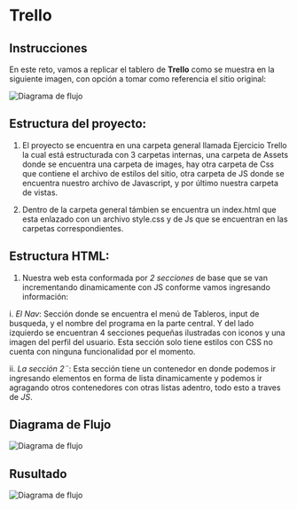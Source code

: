 # Trello

## Instrucciones
En este reto, vamos a replicar el tablero de **Trello** como se muestra en la siguiente imagen, con opción a tomar como referencia el sitio original:

  ![Diagrama de flujo](https://media.giphy.com/media/l1J9Ai0amYnS22ChW/giphy.gif)

## Estructura del proyecto:

1. El proyecto se encuentra en una carpeta general llamada Ejercicio Trello la cual está estructurada con 3 carpetas internas, una carpeta de Assets donde se encuentra una carpeta de images, hay otra carpeta de Css que contiene el archivo de estilos del sitio, otra carpeta de JS donde se encuentra nuestro archivo de Javascript, y por último nuestra carpeta de vistas.

2. Dentro de la carpeta general támbien se encuentra un index.html que esta enlazado con un archivo style.css y de Js que se encuentran en las carpetas correspondientes.

## Estructura HTML:

1. Nuestra web esta conformada por *2 secciones* de base que se van incrementando dinamicamente con JS conforme vamos ingresando información:

  i. *El Nav*: Sección donde se encuentra el menú de Tableros, input de busqueda, y el nombre del programa en la parte central. Y del lado izquierdo se encuentran 4 secciones pequeñas ilustradas con iconos y una imagen del perfil del usuario. Esta sección solo tiene estilos con CSS no cuenta con ninguna funcionalidad por el momento.

  ii. *La sección 2¨*: Esta sección tiene un contenedor en donde podemos ir ingresando elementos en forma de lista dinamicamente y podemos ir agragando otros contenedores con otras listas adentro, todo esto a traves de *JS*.  


## Diagrama de Flujo

  ![Diagrama de flujo](https://www.lucidchart.com/publicSegments/view/6dcb9950-75ea-4d5b-ad7b-3bff090ab3df/image.jpeg)


## Rusultado

![Diagrama de flujo](assets/images/Captura.JPG)

